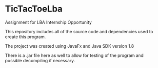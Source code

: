 # TicTacToeLba
Assignment for LBA Internship Opportunity

This repository includes all of the source code and dependencies used to create this program.

The project was created using JavaFx and Java SDK version 1.8

There is a .jar file here as well to allow for testing of the program and possible decompiling if necessary.
